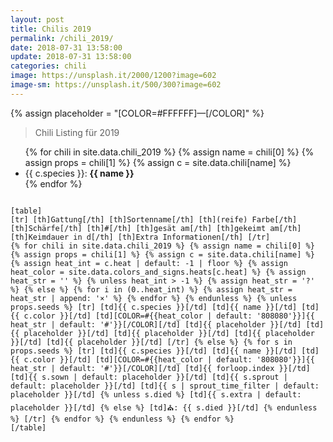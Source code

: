 ```yaml
---
layout: post
title: Chilis 2019
permalink: /chili_2019/
date: 2018-07-31 13:58:00
update: 2018-07-31 13:58:00
categories: chili
image: https://unsplash.it/2000/1200?image=602
image-sm: https://unsplash.it/500/300?image=602
---
```


{% assign placeholder = "[COLOR=#FFFFFF]—[/COLOR]" %}

> Chili Listing für 2019

<ul class="alpha-list-style">
{% for chili in site.data.chili_2019 %}
{% assign name = chili[0] %}
{% assign props = chili[1] %}
{% assign c = site.data.chili[name] %}
  <li>
    {{ c.species }}: <b>{{ name }}</b>
    <!--
       -{% for s in props.seeds %}
       -  {{ s.sown }}
       -{% endfor %}
       -->
  </li>
{% endfor %}
</ul>

<code>
[table]
[tr] [th]Gattung[/th] [th]Sortenname[/th] [th](reife) Farbe[/th] [th]Schärfe[/th] [th]#[/th] [th]gesät am[/th] [th]gekeimt am[/th] [th]Keimdauer in d[/th] [th]Extra Informationen[/th] [/tr]
{% for chili in site.data.chili_2019 %} {% assign name = chili[0] %} {% assign props = chili[1] %} {% assign c = site.data.chili[name] %} {% assign heat_int = c.heat | default: -1 | floor %} {% assign heat_color = site.data.colors_and_signs.heats[c.heat] %} {% assign heat_str = '' %} {% unless heat_int > -1 %} {% assign heat_str = '?' %} {% else %} {% for i in (0..heat_int) %} {% assign heat_str = heat_str | append: '×' %} {% endfor %} {% endunless %} {% unless props.seeds %} [tr] [td]{{ c.species }}[/td] [td]{{ name }}[/td] [td]{{ c.color }}[/td] [td][COLOR=#{{heat_color | default: '808080'}}]{{ heat_str | default: '#'}}[/COLOR][/td] [td]{{ placeholder }}[/td] [td]{{ placeholder }}[/td] [td]{{ placeholder }}[/td] [td]{{ placeholder }}[/td] [td]{{ placeholder }}[/td] [/tr] {% else %} {% for s in props.seeds %} [tr] [td]{{ c.species }}[/td] [td]{{ name }}[/td] [td]{{ c.color }}[/td] [td][COLOR=#{{heat_color | default: '808080'}}]{{ heat_str | default: '#'}}[/COLOR][/td] [td]{{ forloop.index }}[/td] [td]{{ s.sown | default: placeholder }}[/td] [td]{{ s.sprout | default: placeholder }}[/td] [td]{{ s | sprout_time_filter | default: placeholder }}[/td] {% unless s.died %} [td]{{ s.extra | default: placeholder }}[/td] {% else %} [td]&#9962;: {{ s.died }}[/td] {% endunless %} [/tr] {% endfor %} {% endunless %} {% endfor %}
[/table]
</code>
